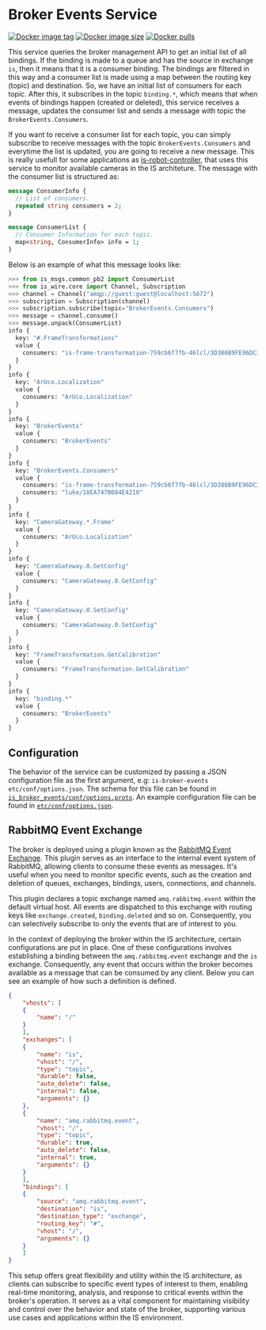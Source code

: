 # Broker Events Service

[![Docker image tag](https://img.shields.io/docker/v/labvisio/is-broker-events?sort=semver&style=flat-square)](https://hub.docker.com/r/labvisio/is-broker-events/tags)
[![Docker image size](https://img.shields.io/docker/image-size/labvisio/is-broker-events?sort=semver&style=flat-square)](https://hub.docker.com/r/labvisio/is-broker-events)
[![Docker pulls](https://img.shields.io/docker/pulls/labvisio/is-broker-events?style=flat-square)](https://hub.docker.com/r/labvisio/is-broker-events)

This service queries the broker management API to get an initial list of all bindings. If the binding is made to a queue and has the source in exchange ``is``, then it means that it is a consumer binding. The bindings are filtered in this way and a consumer list is made using a map between the routing key (topic) and destination. So, we have an initial list of consumers for each topic. After this, it subscribes in the topic `binding.*`, which means that when events of bindings happen (created or deleted), this service receives a message, updates the consumer list and sends a message with topic the `BrokerEvents.Consumers`.

If you want to receive a consumer list for each topic, you can simply subscribe to receive messages with the topic `BrokerEvents.Consumers` and everytime the list is updated, you are going to receive a new message. This is really usefull for some applications as [is-robot-controller](https://github.com/labviros/is-robot-controller), that uses this service to monitor available cameras in the IS architeture. The message with the consumer list is structured as:

```protobuf
message ConsumerInfo {
  // List of consumers.
  repeated string consumers = 2;
}

message ConsumerList {
  // Consumer Information for each topic.
  map<string, ConsumerInfo> info = 1;
}
```

Below is an example of what this message looks like:

```python
>>> from is_msgs.common_pb2 import ConsumerList
>>> from is_wire.core import Channel, Subscription
>>> channel = Channel("amqp://guest:guest@localhost:5672")
>>> subscription = Subscription(channel)
>>> subscription.subscribe(topic="BrokerEvents.Consumers")
>>> message = channel.consume()
>>> message.unpack(ConsumerList)
info {
  key: "#.FrameTransformations"
  value {
    consumers: "is-frame-transformation-759cb6f7fb-46lcl/3D386B9FE96DC3FC"
  }
}
info {
  key: "ArUco.Localization"
  value {
    consumers: "ArUco.Localization"
  }
}
info {
  key: "BrokerEvents"
  value {
    consumers: "BrokerEvents"
  }
}
info {
  key: "BrokerEvents.Consumers"
  value {
    consumers: "is-frame-transformation-759cb6f7fb-46lcl/3D386B9FE96DC3FC"
    consumers: "luke/18EA747B084E4210"
  }
}
info {
  key: "CameraGateway.*.Frame"
  value {
    consumers: "ArUco.Localization"
  }
}
info {
  key: "CameraGateway.0.GetConfig"
  value {
    consumers: "CameraGateway.0.GetConfig"
  }
}
info {
  key: "CameraGateway.0.SetConfig"
  value {
    consumers: "CameraGateway.0.SetConfig"
  }
}
info {
  key: "FrameTransformation.GetCalibration"
  value {
    consumers: "FrameTransformation.GetCalibration"
  }
}
info {
  key: "binding.*"
  value {
    consumers: "BrokerEvents"
  }
}
```

## Configuration

The behavior of the service can be customized by passing a JSON configuration file as the first argument, e.g: `is-broker-events etc/conf/options.json`. The schema for this file can be found in [`is_broker_events/conf/options.proto`](https://github.com/labvisio/is-broker-events/blob/master/is_broker_events/conf/options.proto). An example configuration file can be found in [`etc/conf/options.json`](https://github.com/labvisio/is-broker-events/blob/master/etc/conf/options.json).

## RabbitMQ Event Exchange

The broker is deployed using a plugin known as the [RabbitMQ Event Exchange](https://github.com/rabbitmq/rabbitmq-server/tree/main/deps/rabbitmq_event_exchange). This plugin serves as an interface to the internal event system of RabbitMQ, allowing clients to consume these events as messages. It's useful when you need to monitor specific events, such as the creation and deletion of queues, exchanges, bindings, users, connections, and channels.

This plugin declares a topic exchange named `amq.rabbitmq.event` within the default virtual host. All events are dispatched to this exchange with routing keys like `exchange.created`, `binding.deleted` and so on. Consequently, you can selectively subscribe to only the events that are of interest to you.

In the context of deploying the broker within the IS architecture, certain configurations are put in place. One of these configurations involves establishing a binding between the `amq.rabbitmq.event` exchange and the `is` exchange. Consequently, any event that occurs within the broker becomes available as a message that can be consumed by any client. Below you can see an example of how such a definition is defined.

```json
{
    "vhosts": [
    {
        "name": "/"
    }
    ],
    "exchanges": [
    {
        "name": "is",
        "vhost": "/",
        "type": "topic",
        "durable": false,
        "auto_delete": false,
        "internal": false,
        "arguments": {}
    },
    {
        "name": "amq.rabbitmq.event",
        "vhost": "/",
        "type": "topic",
        "durable": true,
        "auto_delete": false,
        "internal": true,
        "arguments": {}
    }
    ],
    "bindings": [
    {
        "source": "amq.rabbitmq.event",
        "destination": "is",
        "destination_type": "exchange",
        "routing_key": "#",
        "vhost": "/",
        "arguments": {}
    }
    ]
}
```

This setup offers great flexibility and utility within the IS architecture, as clients can subscribe to specific event types of interest to them, enabling real-time monitoring, analysis, and response to critical events within the broker's operation. It serves as a vital component for maintaining visibility and control over the behavior and state of the broker, supporting various use cases and applications within the IS environment.
